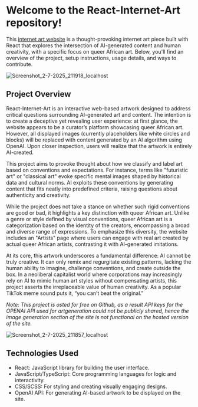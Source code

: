 # Welcome to the React-Internet-Art repository! 
This [internet art website](https://raramai-coder.github.io/React-Internet-Art/) is a thought-provoking internet art piece built with React that explores the intersection of AI-generated content and human creativity, with a specific focus on queer African art. Below, you'll find an overview of the project, setup instructions, usage details, and ways to contribute.

![Screenshot_2-7-2025_211918_localhost](https://github.com/user-attachments/assets/ec3b2f2e-388c-4668-b4e0-bc36d0841cb2)

## Project Overview
React-Internet-Art is an interactive web-based artwork designed to address critical questions surrounding AI-generated art and content. The intention is to create a deceptive yet revealing user experience: at first glance, the website appears to be a curator’s platform showcasing queer African art. However, all displayed images (currently placeholders like white circles and blocks) will be replaced with content generated by an AI algorithm using OpenAI. Upon closer inspection, users will realize that the artwork is entirely AI-created.

This project aims to provoke thought about how we classify and label art based on conventions and expectations. For instance, terms like "futuristic art" or "classical art" evoke specific mental images shaped by historical data and cultural norms. AI exploits these conventions by generating content that fits neatly into predefined criteria, raising questions about authenticity and creativity.

While the project does not take a stance on whether such rigid conventions are good or bad, it highlights a key distinction with queer African art. Unlike a genre or style defined by visual conventions, queer African art is a categorization based on the identity of the creators, encompassing a broad and diverse range of expressions. To emphasize this diversity, the website includes an "Artists" page where users can engage with real art created by actual queer African artists, contrasting it with AI-generated imitations.

At its core, this artwork underscores a fundamental difference: AI cannot be truly creative. It can only remix and regurgitate existing patterns, lacking the human ability to imagine, challenge conventions, and create outside the box. In a neoliberal capitalist world where corporations may increasingly rely on AI to mimic human art styles without compensating artists, this project asserts the irreplaceable value of human creativity. As a popular TikTok meme sound puts it, “you can’t beat the original.”

*Note: This project is osted for free on Github, as a result API keys for the OPENAI API used for artgeneration could not be publicly shared, hence the image generation section of the site is not functional on the hosted version of the site.*

![Screenshot_2-7-2025_211857_localhost](https://github.com/user-attachments/assets/2a992f25-812a-4396-9d6b-96a90246dc6a)


## Technologies Used
- React: JavaScript library for building the user interface.
- JavaScript/TypeScript: Core programming languages for logic and interactivity.
- CSS/SCSS: For styling and creating visually engaging designs.
- OpenAI API: For generating AI-based artwork to be displayed on the site.
